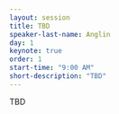 ```yaml
---
layout: session
title: TBD
speaker-last-name: Anglin
day: 1
keynote: true
order: 1
start-time: "9:00 AM"
short-description: "TBD"
---
```


TBD